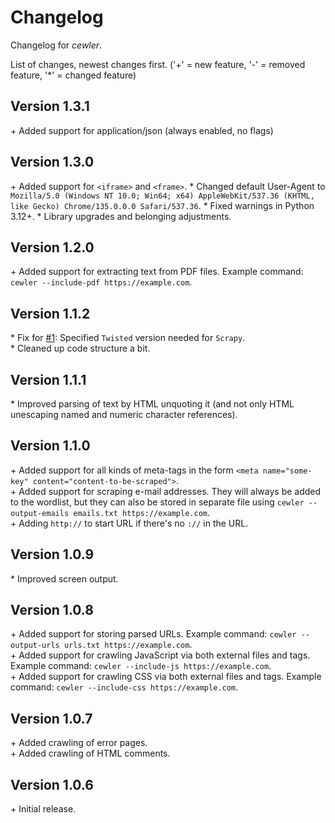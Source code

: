 # Changelog
Changelog for _cewler_.

List of changes, newest changes first.
('+' = new feature, '-' = removed feature, '*' = changed feature)

## Version 1.3.1
 \+ Added support for application/json (always enabled, no flags)
## Version 1.3.0
 \+ Added support for `<iframe>` and `<frame>`.
 \* Changed default User-Agent to `Mozilla/5.0 (Windows NT 10.0; Win64; x64) AppleWebKit/537.36 (KHTML, like Gecko) Chrome/135.0.0.0 Safari/537.36`.
 \* Fixed warnings in Python 3.12+. 
 \* Library upgrades and belonging adjustments.
## Version 1.2.0
 \+ Added support for extracting text from PDF files. Example command: `cewler --include-pdf https://example.com`.  
## Version 1.1.2
 \* Fix for [#1](https://github.com/roys/cewler/issues/1): Specified `Twisted` version needed for `Scrapy`.  
 \* Cleaned up code structure a bit.
## Version 1.1.1
 \* Improved parsing of text by HTML unquoting it (and not only HTML unescaping named and numeric character references).
## Version 1.1.0
 \+ Added support for all kinds of meta-tags in the form `<meta name="some-key" content="content-to-be-scraped">`.  
 \+ Added support for scraping e-mail addresses. They will always be added to the wordlist, but they can also be stored in separate file using `cewler --output-emails emails.txt https://example.com`.  
 \+ Adding `http://` to start URL if there's no `://` in the URL.  
## Version 1.0.9
 \* Improved screen output.  
## Version 1.0.8
 \+ Added support for storing parsed URLs. Example command: `cewler --output-urls urls.txt https://example.com`.  
 \+ Added support for crawling JavaScript via both external files and tags. Example command: `cewler --include-js https://example.com`.  
 \+ Added support for crawling CSS via both external files and tags. Example command: `cewler --include-css https://example.com`.  
## Version 1.0.7
 \+ Added crawling of error pages.  
 \+ Added crawling of HTML comments.  
## Version 1.0.6
 \+ Initial release.  
